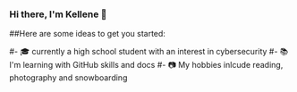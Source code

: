 ### Hi there, I'm Kellene 👋

<!--
**kellenebot/kellenebot** is a ✨ _special_ ✨ repository because its `README.md` (this file) appears on your GitHub profile. -->

##Here are some ideas to get you started:

#- :mortar_board: currently a high school student with an interest in cybersecurity 
#- :books: I'm learning with GitHub skills and docs
#- :camera: My hobbies inlcude reading, photography and snowboarding  

